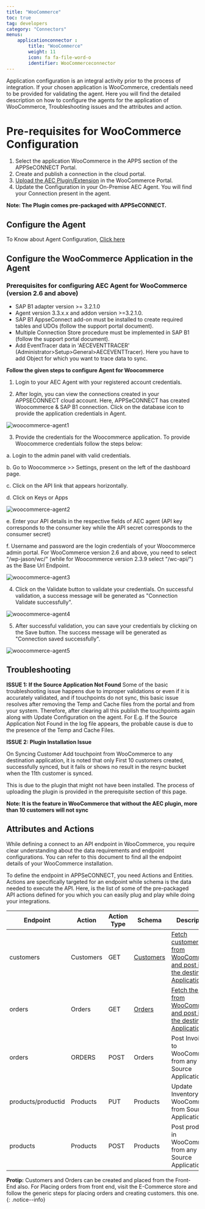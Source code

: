 ```yaml
---
title: "WooCommerce"
toc: true
tag: developers
category: "Connectors"
menus: 
    applicationconnector :
        title: "WooCommerce"
        weight: 11
        icon: fa fa-file-word-o
        identifier: WooCommerceconnector
---
```


Application configuration is an integral activity prior to the process of integration. If your chosen application is WooCommerce, 
credentials need to be provided for validating the agent. Here you will find the detailed description on 
how to configure the agents for the application of WooCommerce, Troubleshooting issues and the attributes and action.

# Pre-requisites for WooCommerce Configuration 

1.	Select the application WooCommerce in the APPS section of the APPSeCONNECT Portal.
2.	Create and publish a connection in the cloud portal.
3.  [Upload the AEC Plugin/Extension](/connectors/woocommerce-plugin-extension-upload/) in the WooCommerce Portal. 
4.	Update the Configuration in your On-Premise AEC Agent. You will find your Connection present in the agent.

**Note: The Plugin comes pre-packaged with APPSeCONNECT.**

## Configure the Agent

To Know about Agent Configuration, [Click here](/deployment/Deployment-Configuration/)

## Configure the WooCommerce Application in the Agent

### Prerequisites for configuring AEC Agent for WooCommerce (version 2.6 and above)

* SAP B1 adapter version >= 3.2.1.0 
* Agent version 3.3.x.x and addon version >=3.2.1.0.
* SAP B1  AppseConnect add-on must be installed to create required tables and UDOs (follow the support portal document).
* Multiple Connection Store procedure must be implemented in SAP B1 (follow the support portal document).
* Add EventTracer data  in 'AECEVENTTRACER'  (Administrator>Setup>General>AECEVENTTracer). Here you have to add Object for which you want to trace data to sync.

**Follow the given steps to configure Agent for Woocommerce** 

1. Login to your AEC Agent with your registered account credentials.

2. After login, you can view the connections created in your APPSECONNECT cloud account. 
  Here, APPSeCONNECT has created Woocommerce & SAP B1 connection. Click on the database 
  icon to provide the application credentials in Agent.

![woocommerce-agent1](/staticfiles/connectors/media/application-connector/woocommerce-agent1.png)

3. Provide the credentials for the Woocommerce application. To provide Woocommerce credentials follow the steps below:

a. Login to the admin panel with valid credentials.

b. Go to Woocommerce >> Settings, present on the left of the dashboard page.

c. Click on the API link that appears horizontally.

d. Click on Keys or Apps 

![woocommerce-agent2](/staticfiles/connectors/media/application-connector/woocommerce-agent2.png)

e. Enter your API details in the respective fields of AEC agent (API key corresponds to the 
   consumer key while the API secret corresponds to the consumer secret)

f. Username and password are the login credentials of your Woocommerce admin portal. For WooCommerce version 2.6 
   and above, you need to select "/wp-jason/wc/" (while for Woocommerce version 2.3.9 select "/wc-api/") 
   as the Base Url Endpoint.

![woocommerce-agent3](/staticfiles/connectors/media/application-connector/woocommerce-agent3.png)

4. Click on the Validate button to validate your credentials. On successful validation, a success message will be generated 
   as "Connection Validate successfully".

![woocommerce-agent4](/staticfiles/connectors/media/application-connector/woocommerce-agent4.png)

5. After successful validation, you can save your credentials by clicking on the Save button. 
   The success message will be generated as "Connection saved successfully".

![woocommerce-agent5](/staticfiles/connectors/media/application-connector/woocommerce-agent5.png)


## Troubleshooting

**ISSUE 1:  If the Source Application Not Found**
Some of the basic troubleshooting issue happens due to improper validations or even if it is accurately validated, and if touchpoints do not sync, this basic issue
resolves after removing the Temp and Cache files from the portal and from your system. Therefore, after clearing all this publish the touchpoints again along with Update Configuration on the agent.
For E.g. If the Source Application Not Found in the log file appears, the probable cause is due to the presence of the Temp and Cache Files.


**ISSUE 2: Plugin Installation Issue**

On Syncing Customer Add touchpoint from WooCommerce to any destination application, it is noted that only 
First 10 customers created, successfully synced, but it fails or shows no result in the resync bucket 
when the 11th customer is synced.

This is due to the plugin that might not have been installed. The process of uploading the plugin is provided 
in the prerequisite section of this page.

**Note: It is the feature in WooCommerce that without the AEC plugin, more than 10 customers will not sync**

## Attributes and Actions

While defining a connect to an API endpoint in WooCommerce, you require clear understanding about the data requirements 
and endpoint configurations. You can refer to this document to find all the endpoint details of your WooCommerce installation.
 
To define the endpoint in APPSeCONNECT, you need Actions and Entities. Actions are specifically targeted for an endpoint 
while schema is the data needed to execute the API. Here, is the list of some of the pre-packaged API actions defined 
for you which you can easily plug and play while doing your integrations.

|Endpoint|Action|Action Type|Schema|Description|
|---|---|---|---|------|
|customers|Customers|GET|[Customers](https://portal.appseconnect.com/AppEntityAction?AppVersionId=cbc4737b-e610-4beb-835c-da5f59e6a5e2&entityId=61f33b9c-5087-4481-8e86-a8155be71c51&entityActionId=dde24ee9-0872-48f6-8593-8ca9ee6034f7&orgId=d21688a4-8967-48de-ae82-31dda565ec51)|[Fetch customers from WooCommerce and post it to the destination Application](https://learnwoo.com/woocommerce-create-new-user-account/)|
|orders|Orders|GET|[Orders](https://portal.appseconnect.com/AppEntityAction?AppVersionId=cbc4737b-e610-4beb-835c-da5f59e6a5e2&entityId=eecd4a6e-257e-4561-8f6d-c9ae13334ee4&entityActionId=b50f33bd-7843-4e5d-a7e2-07ec2f696d46&orgId=d21688a4-8967-48de-ae82-31dda565ec51)|[Fetch the order from WooCommerce and post it to the destination Application](https://docs.woocommerce.com/document/managing-orders/)|
|orders|ORDERS|POST|Orders|Post Invoices to WooCommerce from any Source Application|
|products/productid|Products|PUT|Products|Update Inventory in WooCommerce from Source Application|
|products|Products|POST|Products|Post products in WooCommerce from any Source Application|

**Protip:** Customers and Orders can be created and placed from the Front-End also. For Placing orders from front end, visit the E-Commerce store and follow the generic steps for placing orders and creating customers.
this one.
{: .notice--info}
